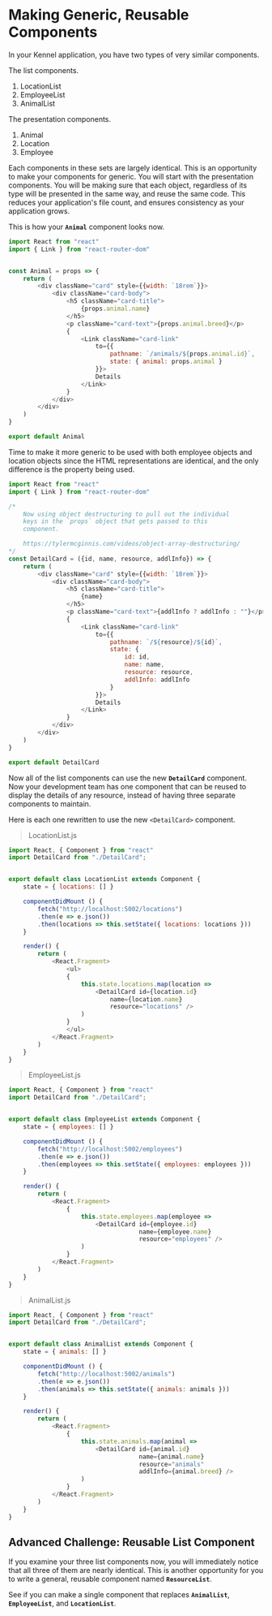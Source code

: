 # Making Generic, Reusable Components

In your Kennel application, you have two types of very similar components.

The list components.

1. LocationList
1. EmployeeList
1. AnimalList

The presentation components.

1. Animal
1. Location
1. Employee

Each components in these sets are largely identical. This is an opportunity to make your components for generic. You will start with the presentation components. You will be making sure that each object, regardless of its type will be presented in the same way, and reuse the same code. This reduces your application's file count, and ensures consistency as your application grows.

This is how your **`Animal`** component looks now.

```js
import React from "react"
import { Link } from "react-router-dom"


const Animal = props => {
    return (
        <div className="card" style={{width: `18rem`}}>
            <div className="card-body">
                <h5 className="card-title">
                    {props.animal.name}
                </h5>
                <p className="card-text">{props.animal.breed}</p>
                {
                    <Link className="card-link"
                        to={{
                            pathname: `/animals/${props.animal.id}`,
                            state: { animal: props.animal }
                        }}>
                        Details
                    </Link>
                }
            </div>
        </div>
    )
}

export default Animal
```

Time to make it more generic to be used with both employee objects and location objects since the HTML representations are identical, and the only difference is the property being used.

```js
import React from "react"
import { Link } from "react-router-dom"

/*
    Now using object destructuring to pull out the individual
    keys in the `props` object that gets passed to this
    component.

    https://tylermcginnis.com/videos/object-array-destructuring/
*/
const DetailCard = ({id, name, resource, addlInfo}) => {
    return (
        <div className="card" style={{width: `18rem`}}>
            <div className="card-body">
                <h5 className="card-title">
                    {name}
                </h5>
                <p className="card-text">{addlInfo ? addlInfo : ""}</p>
                {
                    <Link className="card-link"
                        to={{
                            pathname: `/${resource}/${id}`,
                            state: {
                                id: id,
                                name: name,
                                resource: resource,
                                addlInfo: addlInfo
                            }
                        }}>
                        Details
                    </Link>
                }
            </div>
        </div>
    )
}

export default DetailCard
```

Now all of the list components can use the new **`DetailCard`** component. Now your development team has one component that can be reused to display the details of any resource, instead of having three separate components to maintain.

Here is each one rewritten to use the new `<DetailCard>` component.

> LocationList.js

```js
import React, { Component } from "react"
import DetailCard from "./DetailCard";


export default class LocationList extends Component {
    state = { locations: [] }

    componentDidMount () {
        fetch("http://localhost:5002/locations")
        .then(e => e.json())
        .then(locations => this.setState({ locations: locations }))
    }

    render() {
        return (
            <React.Fragment>
                <ul>
                {
                    this.state.locations.map(location =>
                        <DetailCard id={location.id}
                            name={location.name}
                            resource="locations" />
                    )
                }
                </ul>
            </React.Fragment>
        )
    }
}
```

> EmployeeList.js

```js
import React, { Component } from "react"
import DetailCard from "./DetailCard";


export default class EmployeeList extends Component {
    state = { employees: [] }

    componentDidMount () {
        fetch("http://localhost:5002/employees")
        .then(e => e.json())
        .then(employees => this.setState({ employees: employees }))
    }

    render() {
        return (
            <React.Fragment>
                {
                    this.state.employees.map(employee =>
                        <DetailCard id={employee.id}
                                    name={employee.name}
                                    resource="employees" />
                    )
                }
            </React.Fragment>
        )
    }
}
```

> AnimalList.js

```js
import React, { Component } from "react"
import DetailCard from "./DetailCard";


export default class AnimalList extends Component {
    state = { animals: [] }

    componentDidMount () {
        fetch("http://localhost:5002/animals")
        .then(e => e.json())
        .then(animals => this.setState({ animals: animals }))
    }

    render() {
        return (
            <React.Fragment>
                {
                    this.state.animals.map(animal =>
                        <DetailCard id={animal.id}
                                    name={animal.name}
                                    resource="animals"
                                    addlInfo={animal.breed} />
                    )
                }
            </React.Fragment>
        )
    }
}
```

## Advanced Challenge: Reusable List Component

If you examine your three list components now, you will immediately notice that all three of them are nearly identical. This is another opportunity for you to write a general, reusable component named **`ResourceList`**.

See if you can make a single component that replaces **`AnimalList`**, **`EmployeeList`**, and **`LocationList`**.